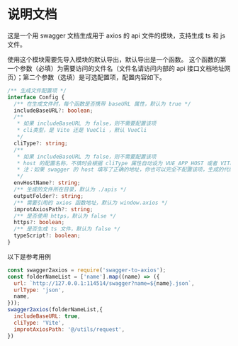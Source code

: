 # 说明文档

这是一个用 swagger 文档生成用于 axios 的 api 文件的模块，支持生成 ts 和 js 文件。

使用这个模块需要先导入模块的默认导出，默认导出是一个函数。
这个函数的第一个参数（必填）为需要访问的文件名（文件名请访问内部的 api 接口文档地址网页）；第二个参数（选填）是可选配置项，配置内容如下。

```TypeScript
/** 生成文件配置项 */
interface Config {
  /** 在生成文件时，每个函数是否携带 baseURL 属性，默认为 true */
  includeBaseURL?: boolean;
  /**
   * 如果 includeBaseURL 为 false，则不需要配置该项
   * cli类型，是 Vite 还是 VueCli ，默认 VueCli
   */
  cliType?: string;
  /**
   * 如果 includeBaseURL 为 false，则不需要配置该项
   * host 的配置名称，不填时会根据 cliType 属性自动设为 VUE_APP_HOST 或者 VITE_APP_HOST
   * 注：如果 swagger 的 host 填写了正确的地址，你也可以完全不配置该项，生成的代码会使用三目运算符，并将非的表达式设置为 swagger 的 host
   */
  envHostName?: string;
  /** 生成的文件所在目录，默认为 ./apis */
  outputFolder?: string;
  /** 需要引用的 axios 函数地址，默认为 window.axios */
  improtAxiosPath?: string;
  /** 是否使用 https，默认为 false */
  https?: boolean;
  /** 是否生成 ts 文件，默认为 false */
  typeScript?: boolean;
}
```

以下是参考用例

```JavaScript
const swagger2axios = require('swagger-to-axios');
const folderNameList = ['name'].map((name) => ({
  url: `http://127.0.0.1:114514/swagger?name=${name}.json`,
  urlType: 'json',
  name,
}));
swagger2axios(folderNameList,{
  includeBaseURL: true,
  cliType: 'Vite',
  improtAxiosPath: '@/utils/request',
})
```
